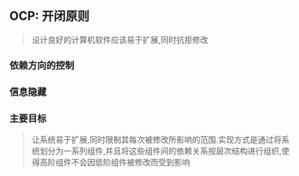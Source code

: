 ## OCP: 开闭原则
> 设计良好的计算机软件应该易于扩展,同时抗拒修改

### 依赖方向的控制

### 信息隐藏

### 主要目标
> 让系统易于扩展,同时限制其每次被修改所影响的范围.实现方式是通过将系统划分为一系列组件,并且将这些组件间的依赖关系按层次结构进行组织,使得高阶组件不会因低阶组件被修改而受到影响
